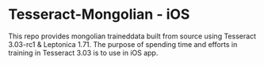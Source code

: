 # Tesseract-Mongolian - iOS
This repo provides mongolian traineddata built from source using Tesseract 3.03-rc1 & Leptonica 1.71. The purpose of spending time and efforts in training in Tesseract 3.03 is to use in iOS app. 

